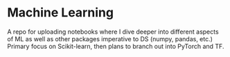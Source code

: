 # Machine Learning

A repo for uploading notebooks where I dive deeper into different aspects of ML as well as other packages imperative to DS (numpy, pandas, etc.)
Primary focus on Scikit-learn, then plans to branch out into PyTorch and TF.
